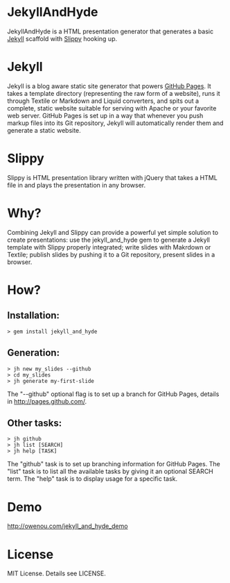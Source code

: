 # JekyllAndHyde

JekyllAndHyde is a HTML presentation generator that generates a basic [Jekyll][1] scaffold with [Slippy][2] hooking up.

# Jekyll

Jekyll is a blog aware static site generator that powers [GitHub Pages][3]. It takes a template directory (representing the raw form of a website), runs it through Textile or Markdown and Liquid converters, and spits out a complete, static website suitable for serving with Apache or your favorite web server. GitHub Pages is set up in a way that whenever you push markup files into its Git repository, Jekyll will automatically render them and generate a static website.

# Slippy

Slippy is HTML presentation library written with jQuery that takes a HTML file in and plays the presentation in any browser.

# Why?

Combining Jekyll and Slippy can provide a powerful yet simple solution to create presentations: use the jekyll_and_hyde gem to generate a Jekyll template with Slippy properly integrated; write slides with Makrdown or Textile; publish slides by pushing it to a Git repository, present slides in a browser.

# How?

## Installation:

	> gem install jekyll_and_hyde

## Generation:

	> jh new my_slides --github
	> cd my_slides
	> jh generate my-first-slide

The "--github" optional flag is to set up a branch for GitHub Pages, details in <http://pages.github.com/>.

## Other tasks:

	> jh github
	> jh list [SEARCH]
	> jh help [TASK]

The "github" task is to set up branching information for GitHub Pages. The "list" task is to list all the available tasks by giving it an optional SEARCH term. The "help" task is to display usage for a specific task.

# Demo

<http://owenou.com/jekyll_and_hyde_demo>

# License

MIT License. Details see LICENSE.

[1]: https://github.com/mojombo/jekyll
[2]: https://github.com/Seldaek/slippy
[3]: http://pages.github.com/
